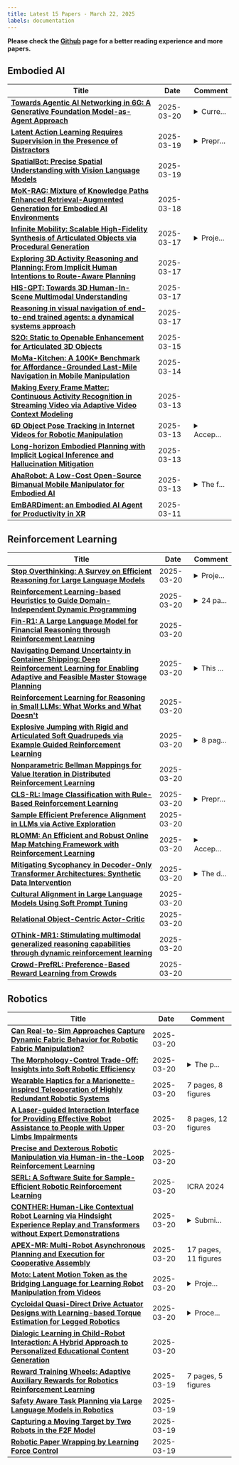 ```yaml
---
title: Latest 15 Papers - March 22, 2025
labels: documentation
---
```

**Please check the [Github](https://github.com/zezhishao/MTS_Daily_ArXiv) page for a better reading experience and more papers.**

## Embodied AI
| **Title** | **Date** | **Comment** |
| --- | --- | --- |
| **[Towards Agentic AI Networking in 6G: A Generative Foundation Model-as-Agent Approach](http://arxiv.org/abs/2503.15764v1)** | 2025-03-20 | <details><summary>Curre...</summary><p>Currently under revision at IEEE Communications Magazine</p></details> |
| **[Latent Action Learning Requires Supervision in the Presence of Distractors](http://arxiv.org/abs/2502.00379v2)** | 2025-03-19 | <details><summary>Prepr...</summary><p>Preprint. In review. Edit: Accepted by ICLR 2025 Workshop on World Models: Understanding, Modelling and Scaling</p></details> |
| **[SpatialBot: Precise Spatial Understanding with Vision Language Models](http://arxiv.org/abs/2406.13642v7)** | 2025-03-19 |  |
| **[MoK-RAG: Mixture of Knowledge Paths Enhanced Retrieval-Augmented Generation for Embodied AI Environments](http://arxiv.org/abs/2503.13882v1)** | 2025-03-18 |  |
| **[Infinite Mobility: Scalable High-Fidelity Synthesis of Articulated Objects via Procedural Generation](http://arxiv.org/abs/2503.13424v1)** | 2025-03-17 | <details><summary>Proje...</summary><p>Project page: https://infinite-mobility.github.io 10 pages,12 figures</p></details> |
| **[Exploring 3D Activity Reasoning and Planning: From Implicit Human Intentions to Route-Aware Planning](http://arxiv.org/abs/2503.12974v1)** | 2025-03-17 |  |
| **[HIS-GPT: Towards 3D Human-In-Scene Multimodal Understanding](http://arxiv.org/abs/2503.12955v1)** | 2025-03-17 |  |
| **[Reasoning in visual navigation of end-to-end trained agents: a dynamical systems approach](http://arxiv.org/abs/2503.08306v3)** | 2025-03-17 |  |
| **[S2O: Static to Openable Enhancement for Articulated 3D Objects](http://arxiv.org/abs/2409.18896v2)** | 2025-03-15 |  |
| **[MoMa-Kitchen: A 100K+ Benchmark for Affordance-Grounded Last-Mile Navigation in Mobile Manipulation](http://arxiv.org/abs/2503.11081v1)** | 2025-03-14 |  |
| **[Making Every Frame Matter: Continuous Activity Recognition in Streaming Video via Adaptive Video Context Modeling](http://arxiv.org/abs/2410.14993v2)** | 2025-03-13 |  |
| **[6D Object Pose Tracking in Internet Videos for Robotic Manipulation](http://arxiv.org/abs/2503.10307v1)** | 2025-03-13 | <details><summary>Accep...</summary><p>Accepted to ICLR 2025. Project page available at https://ponimatkin.github.io/wildpose/</p></details> |
| **[Long-horizon Embodied Planning with Implicit Logical Inference and Hallucination Mitigation](http://arxiv.org/abs/2409.15658v2)** | 2025-03-13 |  |
| **[AhaRobot: A Low-Cost Open-Source Bimanual Mobile Manipulator for Embodied AI](http://arxiv.org/abs/2503.10070v1)** | 2025-03-13 | <details><summary>The f...</summary><p>The first two authors contributed equally. Website: https://aha-robot.github.io</p></details> |
| **[EmBARDiment: an Embodied AI Agent for Productivity in XR](http://arxiv.org/abs/2408.08158v2)** | 2025-03-11 |  |

## Reinforcement Learning
| **Title** | **Date** | **Comment** |
| --- | --- | --- |
| **[Stop Overthinking: A Survey on Efficient Reasoning for Large Language Models](http://arxiv.org/abs/2503.16419v1)** | 2025-03-20 | <details><summary>Proje...</summary><p>Project Website: https://github.com/Eclipsess/Awesome-Efficient-Reasoning-LLMs</p></details> |
| **[Reinforcement Learning-based Heuristics to Guide Domain-Independent Dynamic Programming](http://arxiv.org/abs/2503.16371v1)** | 2025-03-20 | <details><summary>24 pa...</summary><p>24 pages, 4 figures, to be published in CPAIOR 2025 (https://sites.google.com/view/cpaior2025)</p></details> |
| **[Fin-R1: A Large Language Model for Financial Reasoning through Reinforcement Learning](http://arxiv.org/abs/2503.16252v1)** | 2025-03-20 |  |
| **[Navigating Demand Uncertainty in Container Shipping: Deep Reinforcement Learning for Enabling Adaptive and Feasible Master Stowage Planning](http://arxiv.org/abs/2502.12756v3)** | 2025-03-20 | <details><summary>This ...</summary><p>This paper is currently under review for IJCAI 2025</p></details> |
| **[Reinforcement Learning for Reasoning in Small LLMs: What Works and What Doesn't](http://arxiv.org/abs/2503.16219v1)** | 2025-03-20 |  |
| **[Explosive Jumping with Rigid and Articulated Soft Quadrupeds via Example Guided Reinforcement Learning](http://arxiv.org/abs/2503.16197v1)** | 2025-03-20 | <details><summary>8 pag...</summary><p>8 pages, 9 figures, submitted to IROS2025</p></details> |
| **[Nonparametric Bellman Mappings for Value Iteration in Distributed Reinforcement Learning](http://arxiv.org/abs/2503.16192v1)** | 2025-03-20 |  |
| **[CLS-RL: Image Classification with Rule-Based Reinforcement Learning](http://arxiv.org/abs/2503.16188v1)** | 2025-03-20 | <details><summary>Prepr...</summary><p>Preprint, work in progress</p></details> |
| **[Sample Efficient Preference Alignment in LLMs via Active Exploration](http://arxiv.org/abs/2312.00267v3)** | 2025-03-20 |  |
| **[RLOMM: An Efficient and Robust Online Map Matching Framework with Reinforcement Learning](http://arxiv.org/abs/2502.06825v2)** | 2025-03-20 | <details><summary>Accep...</summary><p>Accepted by SIGMOD 2025</p></details> |
| **[Mitigating Sycophancy in Decoder-Only Transformer Architectures: Synthetic Data Intervention](http://arxiv.org/abs/2411.10156v5)** | 2025-03-20 | <details><summary>The d...</summary><p>The data set, experimental process, code and data results have been uploaded to Github repository, the link is https://github.com/brucewang123456789/GeniusTrail/tree/main/Synthetic%20Data%20Intervention</p></details> |
| **[Cultural Alignment in Large Language Models Using Soft Prompt Tuning](http://arxiv.org/abs/2503.16094v1)** | 2025-03-20 |  |
| **[Relational Object-Centric Actor-Critic](http://arxiv.org/abs/2310.17178v2)** | 2025-03-20 |  |
| **[OThink-MR1: Stimulating multimodal generalized reasoning capabilities through dynamic reinforcement learning](http://arxiv.org/abs/2503.16081v1)** | 2025-03-20 |  |
| **[Crowd-PrefRL: Preference-Based Reward Learning from Crowds](http://arxiv.org/abs/2401.10941v2)** | 2025-03-20 |  |

## Robotics
| **Title** | **Date** | **Comment** |
| --- | --- | --- |
| **[Can Real-to-Sim Approaches Capture Dynamic Fabric Behavior for Robotic Fabric Manipulation?](http://arxiv.org/abs/2503.16310v1)** | 2025-03-20 |  |
| **[The Morphology-Control Trade-Off: Insights into Soft Robotic Efficiency](http://arxiv.org/abs/2503.16127v1)** | 2025-03-20 | <details><summary>The p...</summary><p>The paper is planed to be submitted to a journal</p></details> |
| **[Wearable Haptics for a Marionette-inspired Teleoperation of Highly Redundant Robotic Systems](http://arxiv.org/abs/2503.15998v1)** | 2025-03-20 | 7 pages, 8 figures |
| **[A Laser-guided Interaction Interface for Providing Effective Robot Assistance to People with Upper Limbs Impairments](http://arxiv.org/abs/2503.15987v1)** | 2025-03-20 | 8 pages, 12 figures |
| **[Precise and Dexterous Robotic Manipulation via Human-in-the-Loop Reinforcement Learning](http://arxiv.org/abs/2410.21845v3)** | 2025-03-20 |  |
| **[SERL: A Software Suite for Sample-Efficient Robotic Reinforcement Learning](http://arxiv.org/abs/2401.16013v4)** | 2025-03-20 | ICRA 2024 |
| **[CONTHER: Human-Like Contextual Robot Learning via Hindsight Experience Replay and Transformers without Expert Demonstrations](http://arxiv.org/abs/2503.15895v1)** | 2025-03-20 | <details><summary>Submi...</summary><p>Submitted to IROS 2025</p></details> |
| **[APEX-MR: Multi-Robot Asynchronous Planning and Execution for Cooperative Assembly](http://arxiv.org/abs/2503.15836v1)** | 2025-03-20 | 17 pages, 11 figures |
| **[Moto: Latent Motion Token as the Bridging Language for Learning Robot Manipulation from Videos](http://arxiv.org/abs/2412.04445v2)** | 2025-03-20 | <details><summary>Proje...</summary><p>Project released at: https://chenyi99.github.io/moto/ Update: Added content related to real-world robot experiments and learning from human videos</p></details> |
| **[Cycloidal Quasi-Direct Drive Actuator Designs with Learning-based Torque Estimation for Legged Robotics](http://arxiv.org/abs/2410.16591v2)** | 2025-03-20 | <details><summary>Proce...</summary><p>Proceeding to 2025 IEEE International Conference on Robotics and Automation (ICRA25)</p></details> |
| **[Dialogic Learning in Child-Robot Interaction: A Hybrid Approach to Personalized Educational Content Generation](http://arxiv.org/abs/2503.15762v1)** | 2025-03-20 |  |
| **[Reward Training Wheels: Adaptive Auxiliary Rewards for Robotics Reinforcement Learning](http://arxiv.org/abs/2503.15724v1)** | 2025-03-19 | 7 pages, 5 figures |
| **[Safety Aware Task Planning via Large Language Models in Robotics](http://arxiv.org/abs/2503.15707v1)** | 2025-03-19 |  |
| **[Capturing a Moving Target by Two Robots in the F2F Model](http://arxiv.org/abs/2503.15688v1)** | 2025-03-19 |  |
| **[Robotic Paper Wrapping by Learning Force Control](http://arxiv.org/abs/2503.15685v1)** | 2025-03-19 |  |

